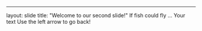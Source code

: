 ---
layout: slide
title: "Welcome to our second slide!"
If fish could fly ...
Your text
Use the left arrow to go back!

